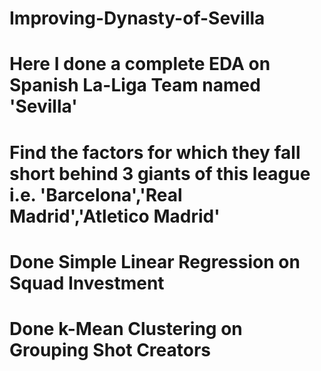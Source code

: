 # Improving-Dynasty-of-Sevilla
# Here I done a complete EDA on Spanish La-Liga Team named 'Sevilla'
# Find the factors for which they fall short behind 3 giants of this league i.e. 'Barcelona','Real Madrid','Atletico Madrid'
# Done Simple Linear Regression on Squad Investment
# Done k-Mean Clustering on Grouping Shot Creators

